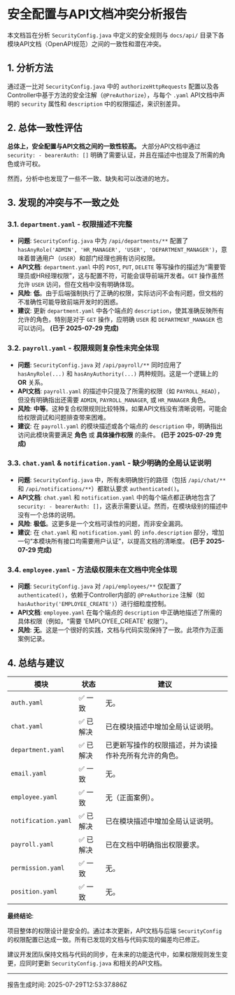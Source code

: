 # 安全配置与API文档冲突分析报告

本文档旨在分析 `SecurityConfig.java` 中定义的安全规则与 `docs/api/` 目录下各模块API文档（OpenAPI规范）之间的一致性和潜在冲突。

## 1. 分析方法

通过逐一比对 `SecurityConfig.java` 中的 `authorizeHttpRequests` 配置以及各Controller中基于方法的安全注解（`@PreAuthorize`），与每个 `.yaml` API文档中声明的 `security` 属性和 `description` 中的权限描述，来识别差异。

## 2. 总体一致性评估

**总体上，安全配置与API文档之间的一致性较高。** 大部分API文档中通过 `security: - bearerAuth: []` 明确了需要认证，并且在描述中也提及了所需的角色或许可权。

然而，分析中也发现了一些不一致、缺失和可以改进的地方。

## 3. 发现的冲突与不一致之处

### 3.1. `department.yaml` - 权限描述不完整

- **问题**: `SecurityConfig.java` 中为 `/api/departments/**` 配置了 `hasAnyRole('ADMIN', 'HR_MANAGER', 'USER', 'DEPARTMENT_MANAGER')`，意味着普通用户（`USER`）和部门经理也拥有访问权限。
- **API文档**: `department.yaml` 中的 `POST`, `PUT`, `DELETE` 等写操作的描述为“需要管理员或HR经理权限”，这与配置不符，可能会误导前端开发者。`GET` 操作虽然允许 `USER` 访问，但在文档中没有明确体现。
- **风险**: **低**。由于后端强制执行了正确的权限，实际访问不会有问题，但文档的不准确性可能导致前端开发时的困惑。
- **建议**: 更新 `department.yaml` 中各个端点的 `description`，使其准确反映所有允许的角色，特别是对于 `GET` 操作，应明确 `USER` 和 `DEPARTMENT_MANAGER` 也可以访问。 **(已于 2025-07-29 完成)**

### 3.2. `payroll.yaml` - 权限规则复杂性未完全体现

- **问题**: `SecurityConfig.java` 对 `/api/payroll/**` 同时应用了 `hasAnyRole(...)` 和 `hasAnyAuthority(...)` 两种规则。这是一个逻辑上的 **OR** 关系。
- **API文档**: `payroll.yaml` 的描述中只提及了所需的权限（如 `PAYROLL_READ`），但没有明确指出还需要 `ADMIN`, `PAYROLL_MANAGER`, 或 `HR_MANAGER` 角色。
- **风险**: **中等**。这种复合权限规则比较特殊，如果API文档没有清晰说明，可能会给权限调试和问题排查带来困难。
- **建议**: 在 `payroll.yaml` 的模块描述或各个端点的 `description` 中，明确指出访问此模块需要满足 **角色** 或 **具体操作权限** 的条件。 **(已于 2025-07-29 完成)**

### 3.3. `chat.yaml` & `notification.yaml` - 缺少明确的全局认证说明

- **问题**: `SecurityConfig.java` 中，所有未明确放行的路径（包括 `/api/chat/**` 和 `/api/notifications/**`）都默认要求 `authenticated()`。
- **API文档**: `chat.yaml` 和 `notification.yaml` 中的每个端点都正确地包含了 `security: - bearerAuth: []`，这表示需要认证。然而，在模块级别的描述中没有一个总体的说明。
- **风险**: **极低**。这更多是一个文档可读性的问题，而非安全漏洞。
- **建议**: 在 `chat.yaml` 和 `notification.yaml` 的 `info.description` 部分，增加一句“本模块所有接口均需要用户认证”，以提高文档的清晰度。 **(已于 2025-07-29 完成)**

### 3.4. `employee.yaml` - 方法级权限未在文档中完全体现

- **问题**: `SecurityConfig.java` 对 `/api/employees/**` 仅配置了 `authenticated()`，依赖于Controller内部的 `@PreAuthorize` 注解（如 `hasAuthority('EMPLOYEE_CREATE')`）进行细粒度控制。
- **API文档**: `employee.yaml` 在每个端点的 `description` 中正确地描述了所需的具体权限（例如，“需要 'EMPLOYEE_CREATE' 权限”）。
- **风险**: **无**。这是一个很好的实践，文档与代码实现保持了一致。此项作为正面案例记录。

## 4. 总结与建议

| 模块             | 状态     | 建议                                                                                                                            |
| ---------------- | -------- | ------------------------------------------------------------------------------------------------------------------------------- |
| `auth.yaml`      | ✅ 一致    | 无。                                                                                                                            |
| `chat.yaml`      | ✅ 已解决    | 已在模块描述中增加全局认证说明。                                                                                                |
| `department.yaml`| ✅ 已解决    | 已更新写操作的权限描述，并为读操作补充所有允许的角色。                                                                            |
| `email.yaml`     | ✅ 一致    | 无。                                                                                                                            |
| `employee.yaml`  | ✅ 一致    | 无（正面案例）。                                                                                                                |
| `notification.yaml`| ✅ 已解决    | 已在模块描述中增加全局认证说明。                                                                                                |
| `payroll.yaml`   | ✅ 已解决    | 已在文档中明确指出权限要求。                                                                                                    |
| `permission.yaml`| ✅ 一致    | 无。                                                                                                                            |
| `position.yaml`  | ✅ 一致    | 无。                                                                                                                            |

**最终结论**:

项目整体的权限设计是安全的。通过本次更新，API文档与后端 `SecurityConfig` 的权限配置已达成一致。所有已发现的文档与代码实现的偏差均已修正。

建议开发团队保持文档与代码的同步，在未来的功能迭代中，如果权限规则发生变更，应同时更新 `SecurityConfig.java` 和相关的API文档。

---
报告生成时间: 2025-07-29T12:53:37.886Z
